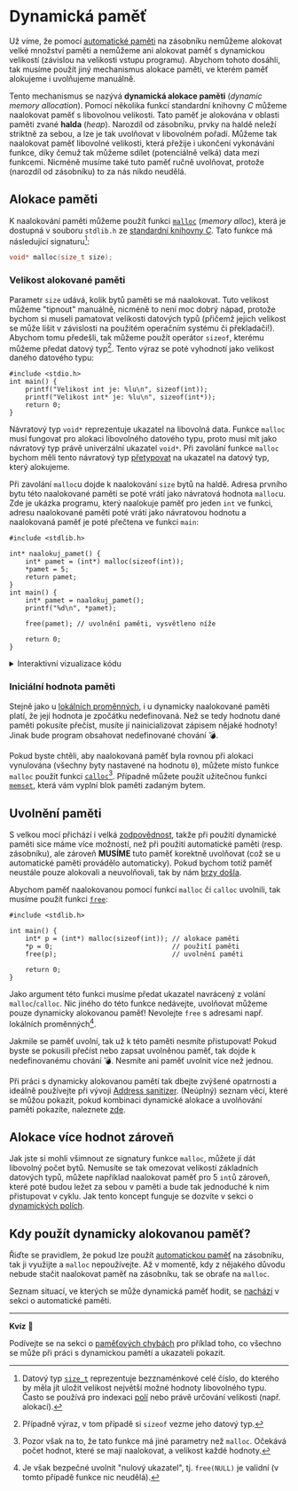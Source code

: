 # Dynamická paměť
Už víme, že pomocí [automatické paměti](automaticka_pamet.md) na zásobníku nemůžeme alokovat
velké množství paměti a nemůžeme ani alokovat paměť s dynamickou velikostí (závislou na velikosti
vstupu programu). Abychom tohoto dosáhli, tak musíme použít jiný mechanismus alokace paměti, ve
kterém paměť alokujeme i uvolňujeme manuálně.

Tento mechanismus se nazývá **dynamická alokace paměti** (*dynamic memory allocation*). Pomocí několika
funkcí standardní knihovny *C* můžeme naalokovat paměť s libovolnou velikosti. Tato paměť je
alokována v oblasti paměti zvané **halda** (*heap*). Narozdíl od zásobníku, prvky na haldě neleží
striktně za sebou, a lze je tak uvolňovat v libovolném pořadí. Můžeme tak naalokovat paměť libovolné
velikosti, která přežije i ukončení vykonávání funkce, díky čemuž tak můžeme sdílet (potenciálně velká)
data mezi funkcemi. Nicméně musíme také tuto paměť ručně uvolňovat, protože (narozdíl od zásobníku)
to za nás nikdo neudělá.

## Alokace paměti
K naalokování paměti můžeme použít funkci [`malloc`](https://devdocs.io/c/memory/malloc) (*memory
alloc*), která je dostupná v souboru `stdlib.h` ze [standardní knihovny *C*](../funkce/stdlib.md).
Tato funkce má následující signaturu[^1]:
```c
void* malloc(size_t size);
```

[^1]: Datový typ [`size_t`](https://devdocs.io/c/types/size_t) reprezentuje bezznaménkové
celé číslo, do kterého by měla jít uložit velikost největší možné hodnoty libovolného typu. Často
se používá pro indexaci [polí](../pole/pole.md) nebo právě určování velikosti (např. alokací).

### Velikost alokované paměti
Parametr `size` udává, kolik bytů paměti se má naalokovat. Tuto velikost můžeme "tipnout"
manuálně, nicméně to není moc dobrý nápad, protože bychom si museli pamatovat velikosti datových
typů (přičemž jejich velikost se může lišit v závislosti na použitém operačním systému či
překladači!). Abychom tomu předešli, tak můžeme použít operátor `sizeof`, kterému můžeme předat datový
typ[^2]. Tento výraz se poté vyhodnotí jako velikost daného datového typu:
```c,editable,mainbody
#include <stdio.h>
int main() {
    printf("Velikost int je: %lu\n", sizeof(int));
    printf("Velikost int* je: %lu\n", sizeof(int*));
    return 0;
}
```

[^2]: Případně výraz, v tom případě si `sizeof` vezme jeho datový typ.

Návratový typ `void*` reprezentuje ukazatel na libovolná data. Funkce `malloc` musí fungovat pro
alokaci libovolného datového typu, proto musí mít jako návratový typ právě univerzální ukazatel
`void*`. Při zavolání funkce `malloc` bychom měli tento návratový typ
[přetypovat](../datove_typy/konverze.md) na ukazatel na datový typ, který alokujeme.

Při zavolání `malloc`u dojde k naalokování `size` bytů na haldě. Adresa prvního bytu této
naalokované paměti se poté vrátí jako návratová hodnota `malloc`u. Zde je ukázka programu, který
naalokuje paměť pro jeden `int` ve funkci, adresu naalokované paměti poté vrátí jako návratovou
hodnotu a naalokovaná paměť je poté přečtena ve funkci `main`:
```c,editable
#include <stdlib.h>

int* naalokuj_pamet() {
    int* pamet = (int*) malloc(sizeof(int));
    *pamet = 5;
    return pamet; 
}
int main() {
    int* pamet = naalokuj_pamet();
    printf("%d\n", *pamet);

    free(pamet); // uvolnění paměti, vysvětleno níže

    return 0;
}
```

<details>
  <summary>Interaktivní vizualizace kódu</summary>

  <iframe width="750" height="500" frameborder="0" src="https://pythontutor.com/iframe-embed.html#code=%23include%20%3Cstdlib.h%3E%0A%0Aint*%20naalokuj_pamet%28%29%20%7B%0A%20%20%20%20int*%20pamet%20%3D%20%28int*%29%20malloc%28sizeof%28int%29%29%3B%0A%20%20%20%20*pamet%20%3D%205%3B%0A%20%20%20%20return%20pamet%3B%20%0A%7D%0Aint%20main%28%29%20%7B%0A%20%20%20%20int*%20pamet%20%3D%20naalokuj_pamet%28%29%3B%0A%20%20%20%20printf%28%22%25d%5Cn%22,%20*pamet%29%3B%0A%20%20%20%20return%200%3B%0A%7D%0A&codeDivHeight=400&codeDivWidth=350&curInstr=8&origin=opt-frontend.js&py=c_gcc9.3.0&rawInputLstJSON=%5B%5D"> </iframe>
</details>

### Iniciální hodnota paměti
Stejně jako u [lokálních proměnných](../promenne/promenne.md#vždy-inicializujte-proměnné), i u
dynamicky naalokované paměti platí, že její hodnota je zpočátku nedefinovaná. Než se tedy hodnotu
dané paměti pokusíte přečíst, musíte jí nainicializovat zápisem nějaké hodnoty! Jinak bude program
obsahovat nedefinované chování 💣.

Pokud byste chtěli, aby naalokovaná paměť byla rovnou při alokaci vynulována (všechny byty
nastavené na hodnotu `0`), můžete místo funkce `malloc` použít funkci
[`calloc`](https://devdocs.io/c/memory/calloc)[^3]. Případně můžete použít užitečnou funkci
[`memset`](https://devdocs.io/c/string/byte/memset), která vám vyplní blok paměti zadaným bytem.

[^3]: Pozor však na to, že tato funkce má jiné parametry než `malloc`. Očekává počet hodnot, které
se mají naalokovat, a velikost každé hodnoty.

## Uvolnění paměti
S velkou mocí přichází i velká [zodpovědnost](https://citaty.net/citaty/1957976-stan-lee-s-velkou-moci-prichazi-velka-odpovednost/),
takže při použití dynamické paměti sice máme více možností, než při použití automatické paměti
(resp. zásobníku), ale zároveň **MUSÍME** tuto paměť korektně uvolňovat (což se u automatické paměti
provádělo automaticky). Pokud bychom totiž paměť neustále pouze alokovali a neuvolňovali, tak by nám
[brzy došla](../../caste_chyby/pametove_chyby.md#memory-leak).

Abychom paměť naalokovanou pomocí funkcí `malloc` či `calloc` uvolnili, tak musíme použít funkci
[`free`](https://devdocs.io/c/memory/free):
```c,editable
#include <stdlib.h>

int main() {
    int* p = (int*) malloc(sizeof(int)); // alokace paměti
    *p = 0;                              // použití paměti
    free(p);                             // uvolnění paměti

    return 0;
}
```

Jako argument této funkci musíme předat ukazatel navrácený z volání `malloc`/`calloc`. Nic jiného
do této funkce nedávejte, uvolňovat můžeme pouze dynamicky alokovanou paměť! Nevolejte `free` s
adresami např. lokálních proměnných[^4].

[^4]: Je však bezpečné uvolnit "nulový ukazatel", tj. `free(NULL)` je validní (v tomto případě funkce nic neudělá).

Jakmile se paměť uvolní, tak už k této paměti nesmíte přistupovat! Pokud byste se pokusili přečíst
nebo zapsat uvolněnou paměť, tak dojde k nedefinovanému chování 💣. Nesmíte ani paměť uvolnit více
než jednou.

Při práci s dynamicky alokovanou pamětí tak dbejte zvýšené opatrnosti a ideálně používejte při
vývoji [Address sanitizer](../../prostredi/ladeni.md#address-sanitizer). (Neúplný) seznam věcí,
které se můžou pokazit, pokud kombinaci dynamické alokace a uvolňování paměti pokazíte, naleznete
[zde](../../caste_chyby/pametove_chyby.md).

## Alokace více hodnot zároveň
Jak jste si mohli všimnout ze signatury funkce `malloc`, můžete jí dát libovolný počet bytů.
Nemusíte se tak omezovat velikostí základních datových typů, můžete například naalokovat paměť pro
5 `int`ů zároveň, které poté budou ležet za sebou v paměti a bude tak jednoduché k nim přistupovat
v cyklu. Jak tento koncept funguje se dozvíte v sekci o
[dynamických polích](../pole/dynamicka_pole.md).

## Kdy použít dynamicky alokovanou paměť?
Řiďte se pravidlem, že pokud lze použít [automatickou paměť](automaticka_pamet.md) na zásobníku,
tak ji využijte a `malloc` nepoužívejte. Až v momentě, kdy z nějakého důvodu nebude stačit naalokovat
paměť na zásobníku, tak se obraťe na `malloc`.

Seznam situací, ve kterých se může dynamická paměť hodit, se
[nachází](automaticka_pamet.md#nevýhody-automatické-paměti) v sekci o automatické paměti.

<hr />

**Kvíz** 🤔

Podívejte se na sekci o [paměťových chybách](../../caste_chyby/pametove_chyby.md) pro příklad toho,
co všechno se může při práci s dynamickou pamětí a ukazateli pokazit.
